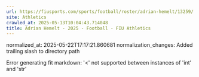 ```yaml
---
url: https://fiusports.com/sports/football/roster/adrian-hemelt/13259/
site: Athletics
crawled_at: 2025-05-13T10:04:43.714048
title: Adrian Hemelt - 2025 - Football - FIU Athletics
---
```

normalized_at: 2025-05-22T17:17:21.860681
normalization_changes: Added trailing slash to directory path

Error generating fit markdown: '<' not supported between instances of 'int' and 'str'